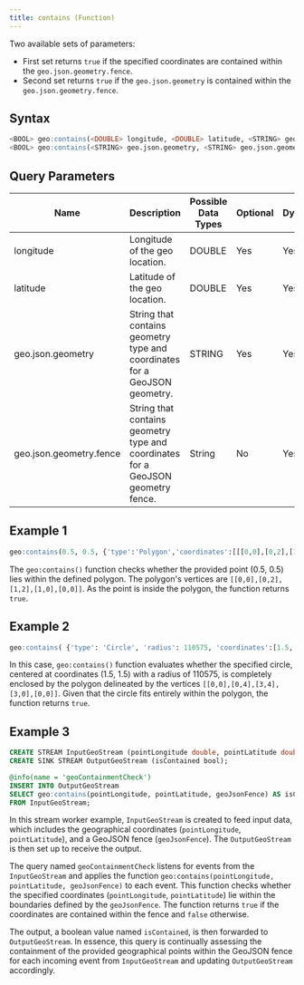```yaml
---
title: contains (Function)
---
```


Two available sets of parameters:

- First set returns `true` if the specified coordinates are contained within the `geo.json.geometry.fence`.
- Second set returns `true` if the `geo.json.geometry` is contained within the `geo.json.geometry.fence`.

## Syntax

```sql
<BOOL> geo:contains(<DOUBLE> longitude, <DOUBLE> latitude, <STRING> geo.json.geometry.fence)
<BOOL> geo:contains(<STRING> geo.json.geometry, <STRING> geo.json.geometry.fence)
```

## Query Parameters

| Name              | Description                   | Possible Data Types | Optional | Dynamic |
|------------|--------------------------------------|---------------------|----------|---------|
| longitude    | Longitude of the geo location.         | DOUBLE       | Yes       | Yes     |
| latitude | Latitude of the geo location.        | DOUBLE              | Yes      | Yes     |
| geo.json.geometry          | String that contains geometry type and coordinates for a GeoJSON geometry. | STRING        | Yes      | Yes     |
| geo.json.geometry.fence       | String that contains geometry type and coordinates for a GeoJSON geometry fence. | String      | No      | Yes     |

## Example 1

```sql
geo:contains(0.5, 0.5, {'type':'Polygon','coordinates':[[[0,0],[0,2],[1,2],[1,0],[0,0]]]} )
```

The `geo:contains()` function checks whether the provided point (0.5, 0.5) lies within the defined polygon. The polygon's vertices are `[[0,0],[0,2],[1,2],[1,0],[0,0]]`. As the point is inside the polygon, the function returns `true`.

## Example 2

```sql
geo:contains( {'type': 'Circle', 'radius': 110575, 'coordinates':[1.5, 1.5]} , {'type':'Polygon','coordinates':[[[0,0],[0,4],[3,4],[3,0],[0,0]]]} )
```

In this case, `geo:contains()` function evaluates whether the specified circle, centered at coordinates (1.5, 1.5) with a radius of 110575, is completely enclosed by the polygon delineated by the vertices `[[0,0],[0,4],[3,4],[3,0],[0,0]]`. Given that the circle fits entirely within the polygon, the function returns `true`.

## Example 3

```sql
CREATE STREAM InputGeoStream (pointLongitude double, pointLatitude double, geoJsonFence string);
CREATE SINK STREAM OutputGeoStream (isContained bool);

@info(name = 'geoContainmentCheck')
INSERT INTO OutputGeoStream
SELECT geo:contains(pointLongitude, pointLatitude, geoJsonFence) AS isContained
FROM InputGeoStream;
```

In this stream worker example, `InputGeoStream` is created to feed input data, which includes the geographical coordinates (`pointLongitude`, `pointLatitude`), and a GeoJSON fence (`geoJsonFence`). The `OutputGeoStream` is then set up to receive the output.

The query named `geoContainmentCheck` listens for events from the `InputGeoStream` and applies the function `geo:contains(pointLongitude, pointLatitude, geoJsonFence)` to each event. This function checks whether the specified coordinates (`pointLongitude`, `pointLatitude`) lie within the boundaries defined by the `geoJsonFence`. The function returns `true` if the coordinates are contained within the fence and `false` otherwise. 

The output, a boolean value named `isContained`, is then forwarded to `OutputGeoStream`. In essence, this query is continually assessing the containment of the provided geographical points within the GeoJSON fence for each incoming event from `InputGeoStream` and updating `OutputGeoStream` accordingly.
